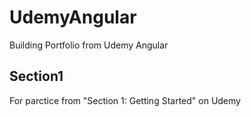 # UdemyAngular
Building Portfolio from Udemy Angular

Section1
----
For parctice from "Section 1: Getting Started" on Udemy
